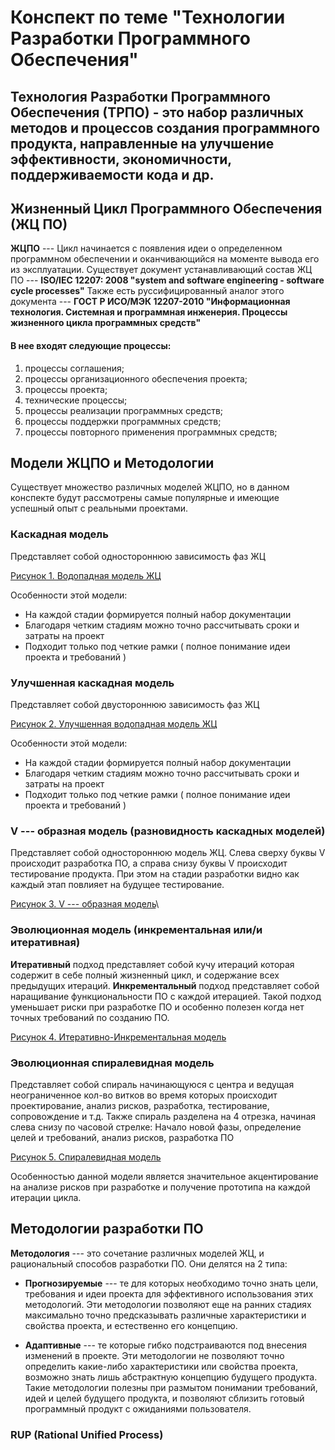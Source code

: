 # Конспект по теме "Технологии Разработки Программного Обеспечения"

##  Технология Разработки Программного Обеспечения  (ТРПО) - это набор различных методов и процессов создания программного продукта, направленные на улучшение эффективности, экономичности, поддерживаемости кода и др.

## Жизненный Цикл Программного Обеспечения (ЖЦ ПО)
**ЖЦПО** --- Цикл начинается с появления идеи о определенном программном обеспечении и оканчивающийся на моменте вывода его из эксплуатации.
Существует документ устанавливающий состав ЖЦ ПО --- **ISO/IEC 12207: 2008 "system and software engineering - software cycle processes"**
Также есть руссифицированный аналог этого документа --- **ГОСТ Р ИСО/МЭК 12207-2010 "Информационная технология. Системная и программная инженерия. Процессы жизненного цикла программных средств"**
#### В нее входят следующие процессы: 
1) процессы соглашения;
2) процессы организационного обеспечения проекта;
3) процессы проекта;
4) технические процессы;
5) процессы реализации программных средств;
6) процессы поддержки программных средств;
7) процессы повторного применения программных средств;

## Модели ЖЦПО и Методологии
Существует множество различных моделей ЖЦПО, но в данном конспекте будут рассмотрены самые популярные и имеющие успешный опыт с реальными проектами.
### Каскадная модель 
Представляет собой одностороннюю зависимость фаз ЖЦ 

[Рисунок 1. Водопадная модель ЖЦ]('src/waterfall.jpg')

Особенности этой модели:
- На каждой стадии формируется полный набор документации
- Благодаря четким стадиям можно точно рассчитывать сроки и затраты на проект
- Подходит только под четкие рамки ( полное понимание идеи проекта и требований )

### Улучшенная каскадная модель 
Представляет собой двустороннюю зависимость фаз ЖЦ

[Рисунок 2. Улучшенная водопадная модель ЖЦ]('/src/upgrade.jpg') 

Особенности этой модели:
- На каждой стадии формируется полный набор документации
- Благодаря четким стадиям можно точно рассчитывать сроки и затраты на проект
- Подходит только под четкие рамки ( полное понимание идеи проекта и требований )

### V --- образная модель (разновидность каскадных моделей)
Представляет собой одностороннюю модель ЖЦ. Слева сверху буквы V происходит разработка ПО, а справа снизу буквы V происходит тестирование продукта. При этом на стадии разработки видно как каждый этап повлияет на будущее тестирование.

[Рисунок 3. V --- образная модель]('/src/v.png')\

### Эволюционная модель (инкрементальная или/и итеративная)
**Итеративный** подход представляет собой кучу итераций которая содержит в себе полный жизненный цикл, и содержание всех предыдущих итераций.
**Инкрементальный** подход представляет собой наращивание функциональности ПО с каждой итерацией. Такой подход уменьшает риски при разработке ПО и особенно полезен когда нет точных требований по созданию ПО.

[Рисунок 4. Итеративно-Инкрементальная модель]('/src/iterazia.jpg')

###  Эволюционная спиралевидная модель 
Представляет собой спираль начинающуюся с центра и ведущая неограниченное кол-во витков во время которых происходит проектирование, анализ рисков, разработка, тестирование, сопровождение и т.д.
Также спираль разделена на 4 отрезка, начиная слева снизу по часовой стрелке: Начало новой фазы, определение целей и требований, анализ рисков, разработка ПО

[Рисунок 5. Спиралевидная модель]('/src/spiral.jpg')

Особенностью данной модели является значительное акцентирование на анализе рисков при разработке и получение прототипа на каждой итерации цикла.

## Методологии разработки ПО
**Методология** --- это сочетание различных моделей ЖЦ, и рациональный способов разработки ПО. Они делятся на 2 типа: 
- **Прогнозируемые** --- те для которых необходимо точно знать цели, требования и идеи проекта для эффективного использования этих методологий. Эти методологии позволяют еще на ранних стадиях максимально точно предсказывать различные характеристики и свойства проекта, и естественно его концепцию.

- **Адаптивные** --- те которые гибко подстраиваются под внесения изменений в проекте.
Эти методологии не позволяют точно определить какие-либо характеристики или свойства проекта, возможно знать лишь абстрактную концепцию будущего продукта. Такие методологии полезны при размытом понимании требований, идей и целей будущего продукта, и позволяют сблизить готовый программный продукт с ожиданиями пользователя. 

### RUP (Rational Unified Process)
